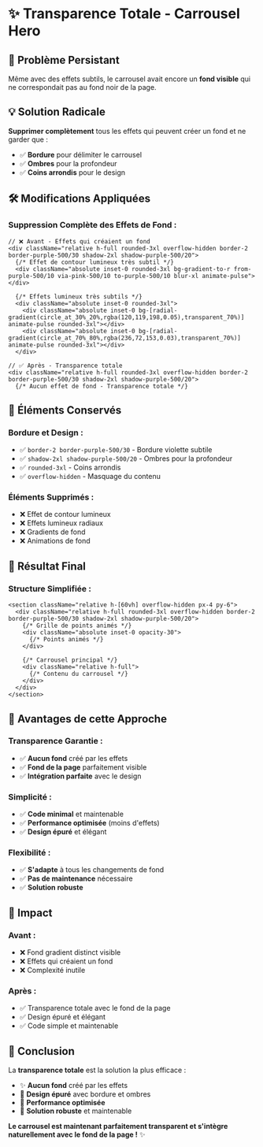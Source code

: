 # ✨ Transparence Totale - Carrousel Hero

## 🚨 **Problème Persistant**

Même avec des effets subtils, le carrousel avait encore un **fond visible** qui ne correspondait pas au fond noir de la page.

## 💡 **Solution Radicale**

**Supprimer complètement** tous les effets qui peuvent créer un fond et ne garder que :
- ✅ **Bordure** pour délimiter le carrousel
- ✅ **Ombres** pour la profondeur
- ✅ **Coins arrondis** pour le design

## 🛠️ **Modifications Appliquées**

### **Suppression Complète des Effets de Fond :**

```tsx
// ❌ Avant - Effets qui créaient un fond
<div className="relative h-full rounded-3xl overflow-hidden border-2 border-purple-500/30 shadow-2xl shadow-purple-500/20">
  {/* Effet de contour lumineux très subtil */}
  <div className="absolute inset-0 rounded-3xl bg-gradient-to-r from-purple-500/10 via-pink-500/10 to-purple-500/10 blur-xl animate-pulse"></div>
  
  {/* Effets lumineux très subtils */}
  <div className="absolute inset-0 rounded-3xl">
    <div className="absolute inset-0 bg-[radial-gradient(circle_at_30%_20%,rgba(120,119,198,0.05),transparent_70%)] animate-pulse rounded-3xl"></div>
    <div className="absolute inset-0 bg-[radial-gradient(circle_at_70%_80%,rgba(236,72,153,0.03),transparent_70%)] animate-pulse rounded-3xl"></div>
  </div>

// ✅ Après - Transparence totale
<div className="relative h-full rounded-3xl overflow-hidden border-2 border-purple-500/30 shadow-2xl shadow-purple-500/20">
  {/* Aucun effet de fond - Transparence totale */}
```

## 🎯 **Éléments Conservés**

### **Bordure et Design :**
- ✅ `border-2 border-purple-500/30` - Bordure violette subtile
- ✅ `shadow-2xl shadow-purple-500/20` - Ombres pour la profondeur
- ✅ `rounded-3xl` - Coins arrondis
- ✅ `overflow-hidden` - Masquage du contenu

### **Éléments Supprimés :**
- ❌ Effet de contour lumineux
- ❌ Effets lumineux radiaux
- ❌ Gradients de fond
- ❌ Animations de fond

## 🎨 **Résultat Final**

### **Structure Simplifiée :**
```tsx
<section className="relative h-[60vh] overflow-hidden px-4 py-6">
  <div className="relative h-full rounded-3xl overflow-hidden border-2 border-purple-500/30 shadow-2xl shadow-purple-500/20">
    {/* Grille de points animés */}
    <div className="absolute inset-0 opacity-30">
      {/* Points animés */}
    </div>
    
    {/* Carrousel principal */}
    <div className="relative h-full">
      {/* Contenu du carrousel */}
    </div>
  </div>
</section>
```

## 🎉 **Avantages de cette Approche**

### **Transparence Garantie :**
- ✅ **Aucun fond** créé par les effets
- ✅ **Fond de la page** parfaitement visible
- ✅ **Intégration parfaite** avec le design

### **Simplicité :**
- ✅ **Code minimal** et maintenable
- ✅ **Performance optimisée** (moins d'effets)
- ✅ **Design épuré** et élégant

### **Flexibilité :**
- ✅ **S'adapte** à tous les changements de fond
- ✅ **Pas de maintenance** nécessaire
- ✅ **Solution robuste**

## 🚀 **Impact**

### **Avant :**
- ❌ Fond gradient distinct visible
- ❌ Effets qui créaient un fond
- ❌ Complexité inutile

### **Après :**
- ✅ Transparence totale avec le fond de la page
- ✅ Design épuré et élégant
- ✅ Code simple et maintenable

## 🎯 **Conclusion**

La **transparence totale** est la solution la plus efficace :

- ✨ **Aucun fond** créé par les effets
- 🎨 **Design épuré** avec bordure et ombres
- 🚀 **Performance optimisée**
- 🔄 **Solution robuste** et maintenable

**Le carrousel est maintenant parfaitement transparent et s'intègre naturellement avec le fond de la page !** ✨ 